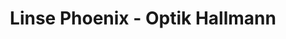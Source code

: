 ---
title: "Linse Phoenix - Optik Hallmann"
url: /hamburg/linse-phoenix-optik-hallmann/
shop: Optiker
---